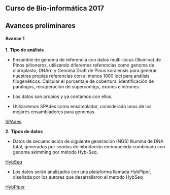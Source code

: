 ## Curso de Bio-informática 2017

## Avances preliminares


#### Avance 1


**1.** **Tipo de análisis**
	
-	Ensamble de genoma de referencia con datos multi-locus (Illumina) de Pinos piñoneros, utilizando diferentes referencias como genoma de cloroplasto, DNArn y Genoma Draft de Pinus koraiensis para generar nuestras propias referencias con al menos 1000 loci para análisis filogenéticos. Calcular el porcentaje de cobertura, identificación de parálogos, recuperación de supercontigs, exones e intrones.

-	Los datos son propios y ya contamos con ellos.
 
- Utilizaremos SPAdes como ensamblador, considerado unos de los mejores ensambladores para genomas.

[SPAdes](https://www.ncbi.nlm.nih.gov/pmc/articles/PMC3791033/pdf/cmb.2013.0084.pdf)





**2.** **Tipos de datos**
	
-	Datos de secuenciación de siguiente generación (NGS) Illumina de DNA total, generados por sondas de hibridación enrinquecida combinado con genoma skimming por método Hyb-Seq.

[HybSeq](https://www.ncbi.nlm.nih.gov/pmc/articles/PMC4162667/pdf/apps.1400042.pdf)

-	Los datos serán analizados con una plataforma llamada HybPiper, diseñada por los autores que desarrollaron el metodo HybSeq

[HybPiper](https://www.ncbi.nlm.nih.gov/pmc/articles/PMC4948903/pdf/apps.1600016.pdf)





